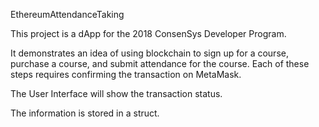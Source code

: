 EthereumAttendanceTaking

This project is a dApp for the 2018 ConsenSys Developer Program.

It demonstrates an idea of using blockchain to sign up for a course, purchase a course, and submit attendance for the course.
Each of these steps requires confirming the transaction on MetaMask.

The User Interface will show the transaction status.

The information is stored in a struct.
